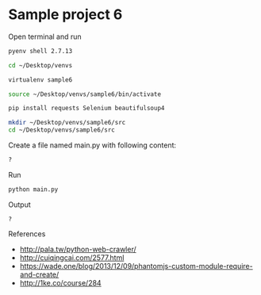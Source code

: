 # Sample project 6

Open terminal and run

```bash
pyenv shell 2.7.13

cd ~/Desktop/venvs

virtualenv sample6

source ~/Desktop/venvs/sample6/bin/activate

pip install requests Selenium beautifulsoup4

mkdir ~/Desktop/venvs/sample6/src
cd ~/Desktop/venvs/sample6/src
```

Create a file named main.py with following content:

```py
?
```

Run

```bash
python main.py
```

Output

```
?
```

References

* http://pala.tw/python-web-crawler/
* http://cuiqingcai.com/2577.html
* https://wade.one/blog/2013/12/09/phantomjs-custom-module-require-and-create/
* http://1ke.co/course/284
